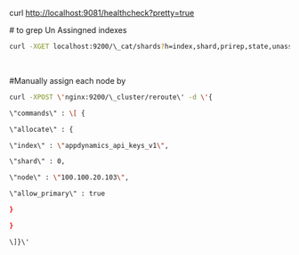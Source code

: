 
curl <http://localhost:9081/healthcheck?pretty=true>

\# to grep Un Assingned indexes

```bash 
curl -XGET localhost:9200/\_cat/shards?h=index,shard,prirep,state,unassigned.reason\| grep UNASSIGNED
```

 


#Manually assign each node by

```bash
curl -XPOST \'nginx:9200/\_cluster/reroute\' -d \'{

\"commands\" : \[ {

\"allocate\" : {

\"index\" : \"appdynamics_api_keys_v1\",

\"shard\" : 0,

\"node\" : \"100.100.20.103\",

\"allow_primary\" : true

}

}

\]}\'
```
